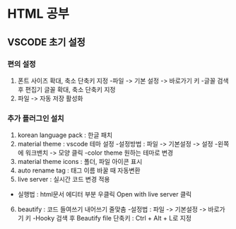 # HTML 공부

## VSCODE 초기 설정

### 편의 설정
1. 폰트 사이즈 확대, 축소 단축키 지정
-파일 -> 기본 설정 -> 바로가기 키
-글꼴 검색 후 편집기 글꼴 확대, 축소 단축키 지정
2. 파일 -> 자동 저장 활성화

### 추가 플러그인 설치

1. korean language pack : 한글 패치
2. material theme : vscode 테마 설정
-설정방법 : 파일 -> 기본설정 -> 설정
-왼쪽에 워크밴치 -> 모양 클릭
-color theme 원하는 테마로 변경
3. material theme icons : 폴더, 파일 아이콘 표시
4. auto rename tag : 태그 이름 바꿀 때 자동변환
5. live server : 실시간 코드 변경 적용
- 실행법 : html문서 에디터 부분 우클릭 Open with live server 클릭
6. beautify : 코드 들여쓰기 내어쓰기 줄맞춤
-설정법 : 파일 -> 기본설정 -> 바로가기 키
-Hooky 검색 후 Beautify file 단축키 : Ctrl + Alt + L로 지정